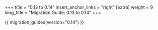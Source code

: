 +++
title = "0.13 to 0.14"
insert_anchor_links = "right"
[extra]
weight = 9
long_title = "Migration Guide: 0.13 to 0.14"
+++

{{ migration_guides(version="0.14") }}
